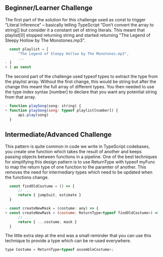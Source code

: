 ## Beginner/Learner Challenge

The first part of the solution for this challenge used as const to trigger “Literal Inference” – basically telling TypeScript “Don’t convert the array to string[] but consider it a constant set of string literals. This meant that playlist[0] stopped returning string and started returning "The Legend of Sleepy Hollow by The Monotones.mp3".

```js
  const playlist = [
      "The Legend of Sleepy Hollow by The Monotones.mp3",
      ...
- ]
+ ] as const
```

The second part of the challenge used typeof types to extract the type from the playlist array. Without the first change, this would be string but after the change this meant the full array of different types. You then needed to use the type index syntax [number] to declare that you want any potential string from that array.

```js
- function playSong(song: string) {
+ function playSong(song: typeof playlist[number]) {
      api.play(song)
  }
```

## Intermediate/Advanced Challenge

This pattern is quite common in code we write in TypeScript codebases, you create one function which takes the result of another and keeps passing objects between functions in a pipeline. One of the best techniques for simplifying this design pattern is to use ReturnType with typeof myFunc to map the return type of one function to the paramter of another. This removes the need for intermediary types which need to be updated when the functions change.

```js
  const findOldCostume = () => {
      // ...
      return { jumpSuit, estimate }
  }

- const createNewMask = (costume: any) => {
+ const createNewMask = (costume: ReturnType<typeof findOldCostume>) => {
      // ...
      return { ...costume, mask }
  }
```

The little extra step at the end was a small reminder that you can use this technique to provide a type which can be re-used everywhere.

```js
type Costume = ReturnType<typeof assembleCostume>;
```

